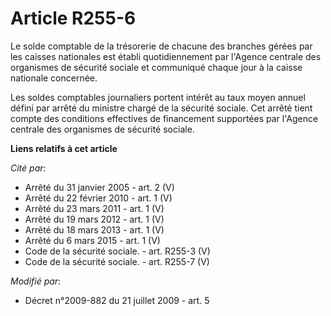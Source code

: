 # Article R255-6

Le solde comptable de la trésorerie de chacune des branches gérées par les caisses nationales est établi quotidiennement par
l'Agence centrale des organismes de sécurité sociale et communiqué chaque jour à la caisse nationale concernée. 

Les soldes comptables journaliers portent intérêt au taux moyen annuel défini par arrêté du ministre chargé de la sécurité
sociale. Cet arrêté tient compte des conditions effectives de financement supportées par l'Agence centrale des organismes de
sécurité sociale.

**Liens relatifs à cet article**

_Cité par_:

  - Arrêté du 31 janvier 2005 - art. 2 (V)
  - Arrêté du 22 février 2010 - art. 1 (V)
  - Arrêté du 23 mars 2011 - art. 1 (V)
  - Arrêté du 19 mars 2012 - art. 1 (V)
  - Arrêté du 18 mars 2013 - art. 1 (V)
  - Arrêté du 6 mars 2015 - art. 1 (V)
  - Code de la sécurité sociale. - art. R255-3 (V)
  - Code de la sécurité sociale. - art. R255-7 (V)

_Modifié par_:

  - Décret n°2009-882 du 21 juillet 2009 - art. 5
